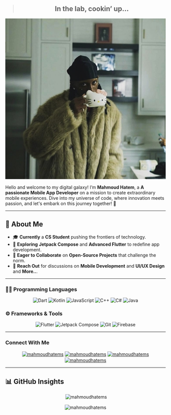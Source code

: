 <div align="center">
  <blockquote>
    <h2><strong>In the lab, cookin’ up...</strong></h2>
  </blockquote>
</div>

<p align="center">
  <img src="cartiKitty.jpg" alt="" />
</p>

Hello and welcome to my digital galaxy! I’m **Mahmoud Hatem**, a **A passionate Mobile App Developer** on a mission to create extraordinary mobile experiences. Dive into my universe of code, where innovation meets passion, and let's embark on this journey together! 🚀

---

## 🚀 About Me

- 🎓 **Currently** a **CS Student** pushing the frontiers of technology.
- 📖 **Exploring** **Jetpack Compose** and **Advanced Flutter** to redefine app development.
- 🤝 **Eager to Collaborate** on **Open-Source Projects** that challenge the norm.
- 💬 **Reach Out** for discussions on **Mobile Development** and **UI/UX Design** and **More..**.
---
### 🧑‍💻 Programming Languages

<p align="center">
  <img src="https://img.shields.io/badge/Dart-0175C2?style=for-the-badge&logo=dart&logoColor=white" alt="Dart" />
  <img src="https://img.shields.io/badge/Kotlin-0095D5?style=for-the-badge&logo=kotlin&logoColor=white" alt="Kotlin" />
  <img src="https://img.shields.io/badge/JavaScript-F7DF1E?style=for-the-badge&logo=javascript&logoColor=black" alt="JavaScript" />
  <img src="https://img.shields.io/badge/C++-00599C?style=for-the-badge&logo=cplusplus&logoColor=white" alt="C++" />
  <img src="https://img.shields.io/badge/C%23-239120?style=for-the-badge&logo=csharp&logoColor=white" alt="C#" />
  <img src="https://img.shields.io/badge/Java-007396?style=for-the-badge&logo=java&logoColor=white" alt="Java" />
</p>

### ⚙️ Frameworks & Tools

<p align="center">
  <img src="https://img.shields.io/badge/Flutter-02569B?style=for-the-badge&logo=flutter&logoColor=white" alt="Flutter" />
  <img src="https://img.shields.io/badge/Jetpack%20Compose-4285F4?style=for-the-badge&logo=jetpack-compose&logoColor=white" alt="Jetpack Compose" />
  <img src="https://img.shields.io/badge/Git-F05032?style=for-the-badge&logo=git&logoColor=white" alt="Git" />
  <img src="https://img.shields.io/badge/Firebase-FFCA28?style=for-the-badge&logo=firebase&logoColor=black" alt="Firebase" />
</p>

---

### Connect With Me
<p align="center">
<a href="https://linkedin.com/in/mahmoudhatems" target="blank"><img align="center" src="https://raw.githubusercontent.com/rahuldkjain/github-profile-readme-generator/master/src/images/icons/Social/linked-in-alt.svg" alt="mahmoudhatems" height="30" width="40" /></a>
<a href="https://fb.com/mahmoudhatems" target="blank"><img align="center" src="https://raw.githubusercontent.com/rahuldkjain/github-profile-readme-generator/master/src/images/icons/Social/facebook.svg" alt="mahmoudhatems" height="30" width="40" /></a>
<a href="https://instagram.com/mahmoudhatems" target="blank"><img align="center" src="https://raw.githubusercontent.com/rahuldkjain/github-profile-readme-generator/master/src/images/icons/Social/instagram.svg" alt="mahmoudhatems" height="30" width="40" /></a>
<a href="https://www.youtube.com/c/mahmoudhatems" target="blank"><img align="center" src="https://raw.githubusercontent.com/rahuldkjain/github-profile-readme-generator/master/src/images/icons/Social/youtube.svg" alt="mahmoudhatems" height="30" width="40" /></a>
</p>

---

## 📊 GitHub Insights

<p  align="center">&nbsp;<img align="center" src="https://github-readme-stats.vercel.app/api?username=mahmoudhatems&show_icons=true&theme=dark&title_color=ff66b2&hide_border=true&locale=en" alt="mahmoudhatems" /></p>

<p  align="center"><img align="center" src="https://github-readme-streak-stats.herokuapp.com/?user=mahmoudhatems&theme=dark" alt="mahmoudhatems" /></p>

